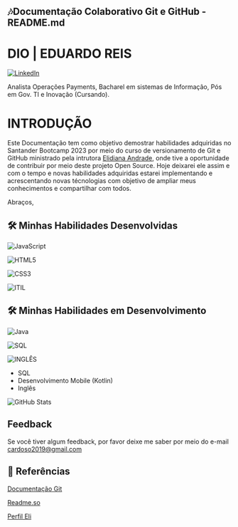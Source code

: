 ## 🎶Documentação Colaborativo Git e GitHub - README.md

# DIO | EDUARDO REIS
[![LinkedIn](https://img.shields.io/badge/LinkedIn-667?style=for-the-badge&logo=linkedin&logoColor=0E76A8)](https://www.linkedin.com/in/cardoso-eduardo/)

Analista Operações Payments, Bacharel em sistemas de Informação, Pós em Gov. TI e Inovação (Cursando).

# INTRODUÇÃO
Este Documentação tem como objetivo demostrar habilidades adquiridas no Santander Bootcamp 2023 por meio do curso de versionamento de Git e GitHub ministrado pela intrutora [Elidiana Andrade](https://github.com/elidianaandrade/elidianaandrade), onde tive a oportunidade de contribuir por meio deste projeto Open Source. 
Hoje deixarei ele assim e com o tempo e novas habilidades adquiridas estarei implementando e acrescentando novas técnologias com objetivo de ampliar meus conhecimentos e compartilhar com todos.

Abraços,

## 🛠 Minhas Habilidades Desenvolvidas
![JavaScript](https://img.shields.io/badge/JavaScript-144?style=for-the-badge&logo=javascript)

![HTML5](https://img.shields.io/badge/HTML5-144?style=for-the-badge&logo=html5)

![CSS3](https://img.shields.io/badge/CSS3-144?style=for-the-badge&logo=css3&logoColor=264CE4)

![ITIL](https://img.shields.io/badge/ITILv4-144?style=for-the-badge&logo=java)


## 🛠 Minhas Habilidades em Desenvolvimento
![Java](https://img.shields.io/badge/POO-888?style=for-the-badge&logo=java)

![SQL](https://img.shields.io/badge/SQL-888?style=for-the-badge&logo=java)

![INGLÊS](https://img.shields.io/badge/INGLÊS-888?style=for-the-badge&logo=java)
* SQL
* Desenvolvimento Mobile (Kotlin)
* Inglês

![GitHub Stats](https://github-readme-stats.vercel.app/api?username=cardoso20191&theme=transparent&bg_color=000&border_color=30A3DC&show_icons=true&icon_color=8888&title_color=30A3DC&text_color=FFF)

## Feedback

Se você tiver algum feedback, por favor deixe me saber por meio do e-mail cardoso2019@gmail.com

## 🔎 Referências

[Documentação Git](https://git-scm.com/doc)

[Readme.so](https://readme.so)

[Perfil Eli](https://github.com/elidianaandrade/dio-lab-open-source)